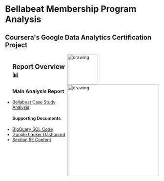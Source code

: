 # Bellabeat Membership Program Analysis
## Coursera's Google Data Analytics Certification Project 

<div style="display:flex;">
    <div style="flex:2;">
        <ul>
        <h2>Report Overview  📊</h2>
        <h3>Main Analysis Report</h3>
            <li><a href="Bellabeat-Case-Study-Bigquery-Google-Looker.ipynb">Bellabeat Case Study Analysis</a></li>
        <h4>Supporting Documents</h4>
            <li><a href="Bigquery-Code.ipynb">BigQuery SQL Code</a></li>
            <li><a href="Data-Dashboard.ipynb">Google Looker Dashboard</a></li>
            <li><a href="Section-5e.ipynb">Section 5E Content</a></li>
        </ul>
    </div>
    <br>
    <div style="flex:1;">
      <img src="https://github.com/lukbos/Bellabeat_Membership_Program_Analysis/assets/97811417/0fb5cf74-fc58-4e76-a7b2-cb848e1d73b3" alt="drawing" width="100">
      <img src="https://github.com/lukbos/Bellabeat_Membership_Program_Analysis/assets/97811417/f2f440b8-1832-4c93-9e8f-2322a8d97517" alt="drawing" width="300">
    </div>
</div>
